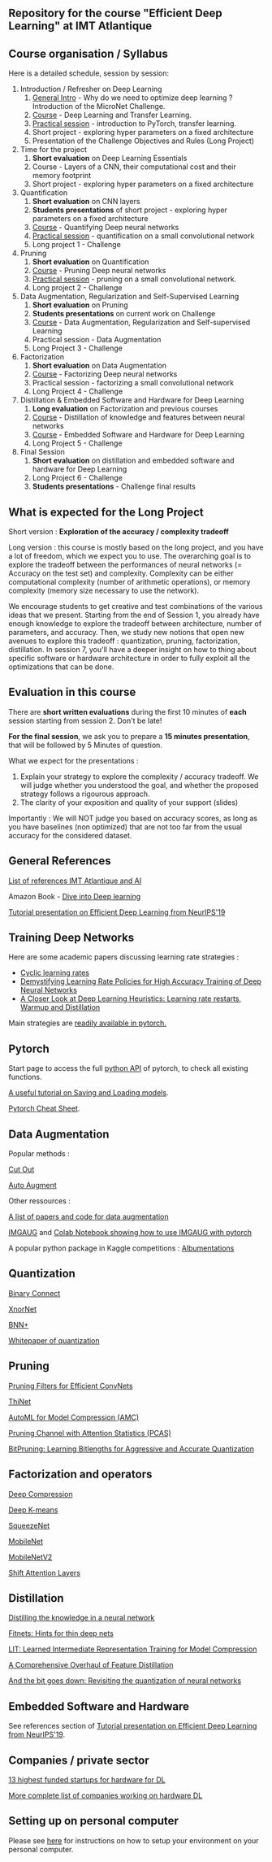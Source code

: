 Repository for the course "Efficient Deep Learning" at IMT Atlantique
--

Course organisation / Syllabus
--

Here is a detailed schedule, session by session: 
1. Introduction / Refresher on Deep Learning 
   1. [General Intro](intro.pdf) - Why do we need to optimize deep learning ? Introduction of the MicroNet Challenge. 
   2. [Course](cours1.pdf) - Deep Learning and Transfer Learning.
   3. [Practical session](lab1.md) - introduction to PyTorch, transfer learning. 
   4. Short project - exploring hyper parameters on a fixed architecture
   5. Presentation of the Challenge Objectives and Rules (Long Project)
2. Time for the project
   1. **Short evaluation** on Deep Learning Essentials
   2. Course - Layers of a CNN, their computational cost and their memory footprint
   3. Short project - exploring hyper parameters on a fixed architecture
3. Quantification
   1. **Short evaluation** on CNN layers
   2. **Students presentations** of short project - exploring hyper parameters on a fixed architecture
   3. [Course](cours2.pdf) - Quantifying Deep neural networks
   4. [Practical session](lab2.md) - quantification on a small convolutional network 
   5. Long project 1 - Challenge
4. Pruning
   1. **Short evaluation** on Quantification
   2. [Course](cours3.pdf) - Pruning Deep neural networks
   3. [Practical session](lab3.md) - pruning on a small convolutional network.
   4. Long project 2 - Challenge
5. Data Augmentation, Regularization and Self-Supervised Learning
   1. **Short evaluation** on Pruning
   2. **Students presentations** on current work on Challenge
   3. [Course](cours4.pdf) - Data Augmentation, Regularization and Self-supervised Learning
   4. Practical session - Data Augmentation
   5. Long Project 3 - Challenge
6. Factorization
   1. **Short evaluation** on Data Augmentation
   2. [Course](cours5_withnotes.pdf) - Factorizing Deep neural networks
   3. Practical session - factorizing a small convolutional network
   4. Long Project 4 - Challenge
7. Distillation & Embedded Software and Hardware for Deep Learning 
   1. **Long evaluation** on Factorization and previous courses
   2. [Course](cours6.pdf) - Distillation of knowledge and features between neural networks
   3. [Course](cours7.pdf) - Embedded Software and Hardware for Deep Learning
   3. Long Project 5 - Challenge
8. Final Session
   1. **Short evaluation** on distillation and embedded software and hardware for Deep Learning
   2. Long Project 6 - Challenge
   3. **Students presentations** - Challenge final results

What is expected for the Long Project
--
Short version : **Exploration of the accuracy / complexity tradeoff**

Long version : this course is mostly based on the long project, and you have a lot of freedom, which we expect you to use. The overarching goal is to explore the tradeoff between the performances of neural networks (= Accuracy on the test set) and complexity. Complexity can be either computational complexity (number of arithmetic operations), or memory complexity (memory size necessary to use the network). 

We encourage students to get creative and test combinations of the various ideas that we present. Starting from the end of Session 1, you already have enough knowledge to explore the tradeoff between architecture, number of parameters, and accuracy. Then, we study new notions that open new avenues to explore this tradeoff : quantization, pruning, factorization, distillation. In session 7, you'll have a deeper insight on how to thing about specific software or hardware architecture in order to fully exploit all the optimizations that can be done. 

Evaluation in this course 
--

There are **short written evaluations** during the first 10 minutes of **each** session starting from session 2. Don't be late!  

**For the final session**, we ask you to prepare a **15 minutes presentation**, that will be followed by 5 Minutes of question. 

What we expect for the presentations : 
1. Explain your strategy to explore the complexity / accuracy tradeoff. We will judge whether you understood the goal, and whether the proposed strategy follows a rigourous approach.  
2. The clarity of your exposition and quality of your support (slides)

Importantly : We will NOT judge you based on accuracy scores, as long as you have baselines (non optimized) that are not too far from the usual accuracy for the considered dataset. 

General References
--

[List of references IMT Atlantique and AI](https://docs.google.com/document/d/1-IX-IO8DXYOZSiihOe0ttjvJvcEO9WLU2UtZgej86gQ/edit#heading=h.iueps2uhjocc)

Amazon Book - [Dive into Deep learning](https://d2l.ai/)

[Tutorial presentation on Efficient Deep Learning from NeurIPS'19](http://eyeriss.mit.edu/2019_neurips_tutorial.pdf)


Training Deep Networks
--

Here are some academic papers discussing learning rate strategies : 

- [Cyclic learning rates](https://arxiv.org/abs/1506.01186)
- [Demystifying Learning Rate Policies for High Accuracy Training of Deep Neural Networks](https://arxiv.org/abs/1908.06477)
- [A Closer Look at Deep Learning Heuristics: Learning rate restarts, Warmup and Distillation](https://arxiv.org/abs/1810.13243)

Main strategies are [readily available in pytorch.](https://pytorch.org/docs/stable/optim.html#how-to-adjust-learning-rate)

Pytorch
--

Start page to access the full [python API](https://pytorch.org/docs/stable/torch.html) of pytorch, to check all existing functions.

[A useful tutorial on Saving and Loading models](https://pytorch.org/tutorials/beginner/saving_loading_models.html).

[Pytorch Cheat Sheet](https://pytorch.org/tutorials/beginner/ptcheat.html).

Data Augmentation
--
Popular methods : 

[Cut Out](https://github.com/uoguelph-mlrg/Cutout)

[Auto Augment](https://github.com/DeepVoltaire/AutoAugment)

Other ressources : 

[A list of papers and code for data augmentation](https://github.com/CrazyVertigo/awesome-data-augmentation)

[IMGAUG](https://imgaug.readthedocs.io/en/latest/index.html) and [Colab Notebook showing how to use IMGAUG with pytorch](https://colab.research.google.com/drive/109vu3F1LTzD1gdVV6cho9fKGx7lzbFll)

A popular python package in Kaggle competitions : [Albumentations](https://github.com/albumentations-team/albumentations)

Quantization
--
[Binary Connect](http://papers.nips.cc/paper/5647-binaryconnect-training-deep-neural-networks-with-b)

[XnorNet](https://link.springer.com/chapter/10.1007/978-3-319-46493-0_32)

[BNN+](https://openreview.net/forum?id=SJfHg2A5tQ)

[Whitepaper of quantization](https://arxiv.org/abs/1806.08342)


Pruning
--
[Pruning Filters for Efficient ConvNets](https://arxiv.org/abs/1608.08710)

[ThiNet](https://arxiv.org/abs/1707.06342)


[AutoML for Model Compression (AMC)](https://arxiv.org/abs/1802.03494)

[Pruning Channel with Attention Statistics (PCAS)](https://arxiv.org/abs/1806.05382)

[BitPruning: Learning Bitlengths for Aggressive and Accurate Quantization](https://arxiv.org/abs/2002.03090)

Factorization and operators
-- 

[Deep Compression](https://arxiv.org/abs/1510.00149)

[Deep K-means](https://arxiv.org/abs/1806.09228)

[SqueezeNet](https://arxiv.org/abs/1602.07360)

[MobileNet](https://arxiv.org/abs/1704.04861)

[MobileNetV2](https://arxiv.org/abs/1801.04381)

[Shift Attention Layers](https://arxiv.org/abs/1905.12300)

Distillation
--
[Distilling the knowledge in a neural network](https://arxiv.org/abs/1503.02531)

[Fitnets: Hints for thin deep nets](https://arxiv.org/abs/1412.6550)

[LIT: Learned Intermediate Representation Training for Model Compression](http://proceedings.mlr.press/v97/koratana19a.html)

[A Comprehensive Overhaul of Feature Distillation](https://arxiv.org/abs/1904.01866)

[And the bit goes down: Revisiting the quantization of neural networks](https://arxiv.org/abs/1907.05686)


Embedded Software and Hardware
--

See references section of [Tutorial presentation on Efficient Deep Learning from NeurIPS'19](http://eyeriss.mit.edu/2019_neurips_tutorial.pdf).


Companies / private sector
-- 

[13 highest funded startups for hardware for DL](https://www.crunchbase.com/lists/relevant-ai-chip-startups/922b3cf5-b19d-4c28-9978-4e66ccb52337/organization.companies)

[More complete list of companies working on hardware DL](https://roboticsandautomationnews.com/2019/05/24/top-25-ai-chip-companies-a-macro-step-change-on-the-micro-scale/22704/)


Setting up on personal computer
--
Please see [here](getting_started.md) for instructions on how to setup your environment on your personal computer.
